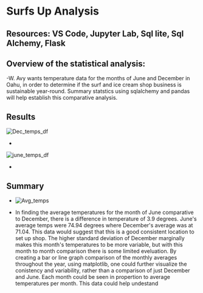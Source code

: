 # Surfs Up Analysis


## Resources: VS Code, Jupyter Lab, Sql lite, Sql Alchemy, Flask

## Overview of the statistical analysis:
  -W. Avy wants temperature data for the months of June and December in Oahu, in order to determine if the surf and ice cream shop business is sustainable year-round. Summary statstics using sqlalchemy and pandas will help establish this comparative analysis. 


## Results




![Dec_temps_df](https://user-images.githubusercontent.com/90353852/143796343-0006d542-2e14-45e6-9a1d-41292c953367.png)

-



![june_temps_df](https://user-images.githubusercontent.com/90353852/143796350-c58eff92-13db-45ad-b48c-691db20903ec.png)
 
  -


## Summary  
 - ![Avg_temps](https://user-images.githubusercontent.com/90353852/143796327-4b18ccb5-ecbc-4d17-8d09-94118d9a2e72.png)


 - In finding the average temperatures for the month of June comparative to December, there is a difference in temperature of 3.9 degrees. June's average temps were 74.94 degrees where December's average was at 71.04. This data would suggest that this is a good consistent location to set up shop. The higher standard deviation of December marginally makes this month's temperatures to be more variable, but with this month to month comparison there is some limited eveluation. By creating a bar or line graph comparison of the monthly averages throughout the year, using matplotlib, one could further visualize the conistency and variability, rather than a comparison of just December and June. Each month could be seen in propertion to average temperatures per month. This data could help undestand 

